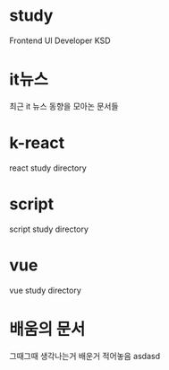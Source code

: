 # study
Frontend UI Developer KSD 


# it뉴스
최근 it 뉴스 동향을 모아논 문서들

# k-react
react study directory

# script
script study directory

# vue
vue study directory

# 배움의 문서
그때그때 생각나는거 배운거 적어놓음
asdasd